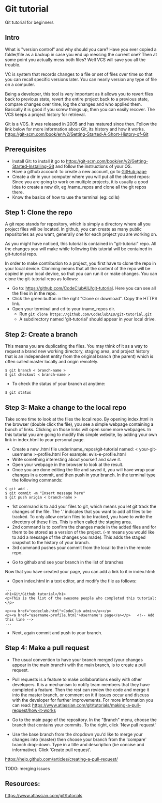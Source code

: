 # Git tutorial
Git tutorial for beginners
## Intro
What is "version control" and why should you care? Have you ever copied a folder/file as a backup in case you end up messing the current one? Then at some point you actually mess both files? Well VCS will save you all the trouble.

VC is system that records changes to a file or set of files over time so that you can recall specific versions later. You can nearly version any type of file on a computer.

Being a developer, this tool is very important as it allows you to revert files back to previous state, revert the entire project back to a previous state, compare changes over time, log the changes and who applied them. Basically it is good if you screw things up, then you can easily recover. The VCS keeps a project history for retrieval.

Git is a VCS. It was released in 2005 and has matured since then. Follow the link below for more information about Git, its history and how it works.
https://git-scm.com/book/en/v2/Getting-Started-A-Short-History-of-Git

## Prerequisites
+ Install Git: to install it go to https://git-scm.com/book/en/v2/Getting-Started-Installing-Git and follow the instructions of your OS.
+ Have a github account: to create a new account, go to [GitHub page](https://github.com/)
+ Create a dir in your computer where you will put all the cloned repos: Since you are going to work on multiple projects, it is usually a good idea to create a new dir, eg /name_repos and clone all the git repos there.
+ Know the basics of how to use the terminal (eg: cd ls)

## Step 1: Clone the repo
A git repo stands for repository, which is simply a directory where all you project files will be located. In github, you can create as many public repositories as you want, generally one for each project you are working on.

As you might have noticed, this tutorial is contained in "git-tutorial" repo. All the changes you will make while following this tutorial will be contained in git-tutorial repo.

In order to make contribution to a project, you first have to clone the repo in your local device. Clonining means that all the content of the repo will be copied in your local device, so that you can run it or make changes. You can clone the git-tutorial repo as follows:

+ Go to: https://github.com/CodeClubAIU/git-tutorial. Here you can see all the files in in the repo.
+ Click the green button in the right "Clone or download". Copy the HTTPS link.
+ Open your terminal and cd to your /name_repos dir.
  * Run `git clone https://github.com/CodeClubAIU/git-tutorial.git`
  * A subdirectory named 'git-tutorial' should appear in your local drive.

## Step 2: Create a branch

This means you are duplicating the files. You may think of it as a way to request a brand new working directory, staging area, and project history that is an independent entity from the original branch (the parent) which is often called master locally and origin remotely.

```
$ git branch < branch-name >
$ git checkout < branch-name >
```

+ To check the status of your branch at anytime:

```
$ git status

```
## Step 3: Make a change to the local repo
Take some time to look at the files the local repo. By opening index.html in the browser (double click the file), you see a simple webpage containing a bunch of links. Clicking on those links will open some more webpages. In this tutorial you are going to modify this simple website, by adding your own link in index.html to your personal page.

+ Create a new .html file under/name_repos/git-tutorial named: < your-git-username >-profile.html For example: evis-e-profile.html
+ Write something interesting about yourself and save it.
+ Open your webpage in the browser to look at the result.
+ Once you are done editing the file and saved it, you will have wrap your changes in a commit, and then push in your branch. In the terminal type the following commands:
```
$ git add .
$ git commit -m "Insert message here"
$ git push origin < branch-name >
```

- 1st command is to add your files to git, which means you let git track the changes of the file. The '.' indicates that you want to add all files to be tracked. To only allow certain files to be tracked, you have to write the directory of these files. This is often called the staging area.
- 2nd command is to confirm the changes made in the added files and for them to be stored as a version of the project. (-m means you would like to add a message of the changes you made). This adds the staged snapshot to the history of your branch.
- 3rd command pushes your commit from the local to the <branch-name> in the remote repo.


+ Go to github and see your branch in the list of branches

Now that you have created your page, you can add a link to it in index.html:

+ Open index.html in a text editor, and modify the file as follows:
```
...
<h1>Git/Github tutorial</h1>
<p>This is the list of the awesome people who completed this tutorial:</p>

<p><a href="codeclub.html">CodeClub admin</a></p>
<p><a href="username-profile.html">Username's page</a></p>   <!-- Add this line -->
...
```

+ Next, again commit and push to your branch.

## Step 4: Make a pull request

+ The usual convention to have your branch merged (your changes appear in the main branch) with the main branch, is to create a pull request.
+ Pull requests is a feature to make collaborations easily with other developers. It is a mechanism to notify team members that they have completed a feature. Then the rest can review the code and merge it into the master branch, or comment on it if issues occur and discuss with the developer for further improvements. For more information you can read: https://www.atlassian.com/git/tutorials/making-a-pull-request/how-it-works

+ Go to the main page of the repository. In the "Branch" menu, choose the branch that contains your commits. To the right, click 'New pull request'

+ Use the base branch from the dropdown you'd like to merge your changes into (master) then choose your branch from the 'compare' branch drop-down. Type in a title and description (be concise and informative). Click 'Create pull request'.

https://help.github.com/articles/creating-a-pull-request/


TODO: merging issues


## Resources:
https://www.atlassian.com/git/tutorials
